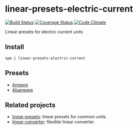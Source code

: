 # linear-presets-electric-current

[![Build Status](https://travis-ci.org/javiercejudo/linear-presets-electric-current.svg)](https://travis-ci.org/javiercejudo/linear-presets-electric-current)
[![Coverage Status](https://coveralls.io/repos/javiercejudo/linear-presets-electric-current/badge.svg?branch=master)](https://coveralls.io/r/javiercejudo/linear-presets-electric-current?branch=master)
[![Code Climate](https://codeclimate.com/github/javiercejudo/linear-presets-electric-current/badges/gpa.svg)](https://codeclimate.com/github/javiercejudo/linear-presets-electric-current)

Linear presets for electric current units

## Install

    npm i linear-presets-electric-current

## Presets

- [Ampere](https://en.wikipedia.org/wiki/Ampere)
- [Abampere](https://en.wikipedia.org/wiki/Abampere)

## Related projects

- [linear-presets](https://github.com/javiercejudo/linear-presets): linear presets for common units.
- [linear-converter](https://github.com/javiercejudo/linear-converter): flexible linear converter.
